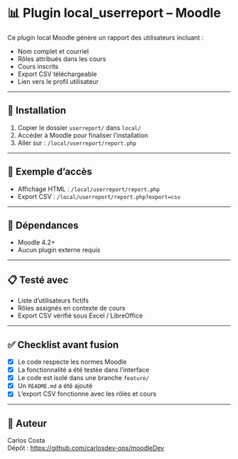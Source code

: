 # 📊 Plugin local_userreport – Moodle

Ce plugin local Moodle génère un rapport des utilisateurs incluant :

- Nom complet et courriel
- Rôles attribués dans les cours
- Cours inscrits
- Export CSV téléchargeable
- Lien vers le profil utilisateur

---

## 🔧 Installation

1. Copier le dossier `userreport/` dans `local/`
2. Accéder à Moodle pour finaliser l’installation
3. Aller sur : `/local/userreport/report.php`

---

## 📄 Exemple d’accès

- Affichage HTML : `/local/userreport/report.php`
- Export CSV : `/local/userreport/report.php?export=csv`

---

## 🧩 Dépendances

- Moodle 4.2+
- Aucun plugin externe requis

---

## 📋 Testé avec

- Liste d’utilisateurs fictifs
- Rôles assignés en contexte de cours
- Export CSV vérifié sous Excel / LibreOffice

---

## ✅ Checklist avant fusion

- [x] Le code respecte les normes Moodle
- [x] La fonctionnalité a été testée dans l’interface
- [x] Le code est isolé dans une branche `feature/`
- [x] Un `README.md` a été ajouté
- [x] L’export CSV fonctionne avec les rôles et cours

---

## 👤 Auteur

Carlos Costa  
Dépôt : https://github.com/carlosdev-ops/moodleDev
